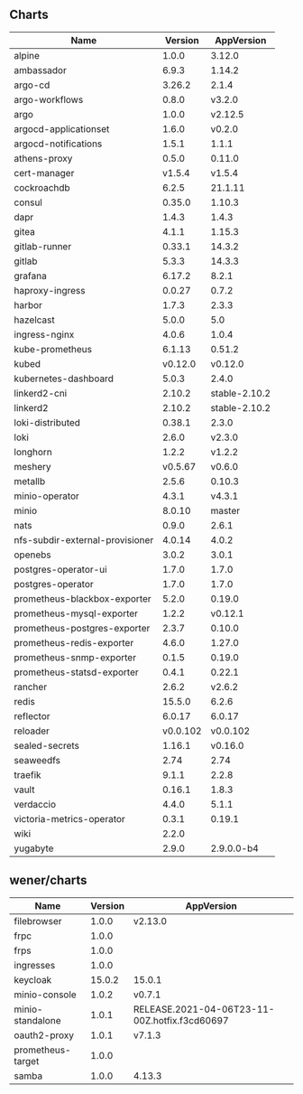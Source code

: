 ## Charts

| Name | Version | AppVersion |
|------|---------|------------|
| alpine | 1.0.0 | 3.12.0 |
| ambassador | 6.9.3 | 1.14.2 |
| argo-cd | 3.26.2 | 2.1.4 |
| argo-workflows | 0.8.0 | v3.2.0 |
| argo | 1.0.0 | v2.12.5 |
| argocd-applicationset | 1.6.0 | v0.2.0 |
| argocd-notifications | 1.5.1 | 1.1.1 |
| athens-proxy | 0.5.0 | 0.11.0 |
| cert-manager | v1.5.4 | v1.5.4 |
| cockroachdb | 6.2.5 | 21.1.11 |
| consul | 0.35.0 | 1.10.3 |
| dapr | 1.4.3 | 1.4.3 |
| gitea | 4.1.1 | 1.15.3 |
| gitlab-runner | 0.33.1 | 14.3.2 |
| gitlab | 5.3.3 | 14.3.3 |
| grafana | 6.17.2 | 8.2.1 |
| haproxy-ingress | 0.0.27 | 0.7.2 |
| harbor | 1.7.3 | 2.3.3 |
| hazelcast | 5.0.0 | 5.0 |
| ingress-nginx | 4.0.6 | 1.0.4 |
| kube-prometheus | 6.1.13 | 0.51.2 |
| kubed | v0.12.0 | v0.12.0 |
| kubernetes-dashboard | 5.0.3 | 2.4.0 |
| linkerd2-cni | 2.10.2 | stable-2.10.2 |
| linkerd2 | 2.10.2 | stable-2.10.2 |
| loki-distributed | 0.38.1 | 2.3.0 |
| loki | 2.6.0 | v2.3.0 |
| longhorn | 1.2.2 | v1.2.2 |
| meshery | v0.5.67 | v0.6.0 |
| metallb | 2.5.6 | 0.10.3 |
| minio-operator | 4.3.1 | v4.3.1 |
| minio | 8.0.10 | master |
| nats | 0.9.0 | 2.6.1 |
| nfs-subdir-external-provisioner | 4.0.14 | 4.0.2 |
| openebs | 3.0.2 | 3.0.1 |
| postgres-operator-ui | 1.7.0 | 1.7.0 |
| postgres-operator | 1.7.0 | 1.7.0 |
| prometheus-blackbox-exporter | 5.2.0 | 0.19.0 |
| prometheus-mysql-exporter | 1.2.2 | v0.12.1 |
| prometheus-postgres-exporter | 2.3.7 | 0.10.0 |
| prometheus-redis-exporter | 4.6.0 | 1.27.0 |
| prometheus-snmp-exporter | 0.1.5 | 0.19.0 |
| prometheus-statsd-exporter | 0.4.1 | 0.22.1 |
| rancher | 2.6.2 | v2.6.2 |
| redis | 15.5.0 | 6.2.6 |
| reflector | 6.0.17 | 6.0.17 |
| reloader | v0.0.102 | v0.0.102 |
| sealed-secrets | 1.16.1 | v0.16.0 |
| seaweedfs | 2.74 | 2.74 |
| traefik | 9.1.1 | 2.2.8 |
| vault | 0.16.1 | 1.8.3 |
| verdaccio | 4.4.0 | 5.1.1 |
| victoria-metrics-operator | 0.3.1 | 0.19.1 |
| wiki | 2.2.0 |  |
| yugabyte | 2.9.0 | 2.9.0.0-b4 |

## wener/charts

| Name | Version | AppVersion |
|------|---------|------------|
| filebrowser | 1.0.0 | v2.13.0 |
| frpc | 1.0.0 |  |
| frps | 1.0.0 |  |
| ingresses | 1.0.0 |  |
| keycloak | 15.0.2 | 15.0.1 |
| minio-console | 1.0.2 | v0.7.1 |
| minio-standalone | 1.0.1 | RELEASE.2021-04-06T23-11-00Z.hotfix.f3cd60697 |
| oauth2-proxy | 1.0.1 | v7.1.3 |
| prometheus-target | 1.0.0 |  |
| samba | 1.0.0 | 4.13.3 |
